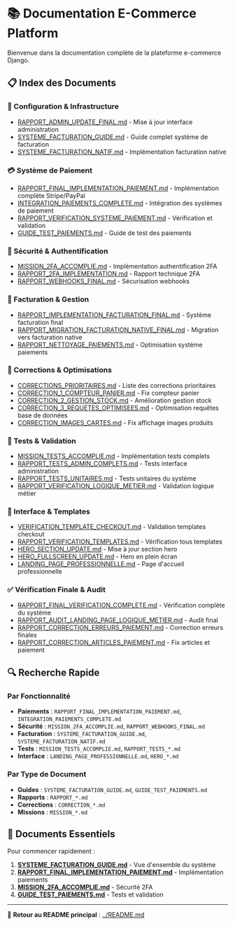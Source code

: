 # 📚 Documentation E-Commerce Platform

Bienvenue dans la documentation complète de la plateforme e-commerce Django.

## 📋 Index des Documents

### 🔧 Configuration & Infrastructure
- [RAPPORT_ADMIN_UPDATE_FINAL.md](./RAPPORT_ADMIN_UPDATE_FINAL.md) - Mise à jour interface administration
- [SYSTEME_FACTURATION_GUIDE.md](./SYSTEME_FACTURATION_GUIDE.md) - Guide complet système de facturation
- [SYSTEME_FACTURATION_NATIF.md](./SYSTEME_FACTURATION_NATIF.md) - Implémentation facturation native

### 💳 Système de Paiement
- [RAPPORT_FINAL_IMPLEMENTATION_PAIEMENT.md](./RAPPORT_FINAL_IMPLEMENTATION_PAIEMENT.md) - Implémentation complète Stripe/PayPal
- [INTEGRATION_PAIEMENTS_COMPLETE.md](./INTEGRATION_PAIEMENTS_COMPLETE.md) - Intégration des systèmes de paiement
- [RAPPORT_VERIFICATION_SYSTEME_PAIEMENT.md](./RAPPORT_VERIFICATION_SYSTEME_PAIEMENT.md) - Vérification et validation
- [GUIDE_TEST_PAIEMENTS.md](./GUIDE_TEST_PAIEMENTS.md) - Guide de test des paiements

### 🔐 Sécurité & Authentification
- [MISSION_2FA_ACCOMPLIE.md](./MISSION_2FA_ACCOMPLIE.md) - Implémentation authentification 2FA
- [RAPPORT_2FA_IMPLEMENTATION.md](./RAPPORT_2FA_IMPLEMENTATION.md) - Rapport technique 2FA
- [RAPPORT_WEBHOOKS_FINAL.md](./RAPPORT_WEBHOOKS_FINAL.md) - Sécurisation webhooks

### 🧾 Facturation & Gestion
- [RAPPORT_IMPLEMENTATION_FACTURATION_FINAL.md](./RAPPORT_IMPLEMENTATION_FACTURATION_FINAL.md) - Système facturation final
- [RAPPORT_MIGRATION_FACTURATION_NATIVE_FINAL.md](./RAPPORT_MIGRATION_FACTURATION_NATIVE_FINAL.md) - Migration vers facturation native
- [RAPPORT_NETTOYAGE_PAIEMENTS.md](./RAPPORT_NETTOYAGE_PAIEMENTS.md) - Optimisation système paiements

### 🐛 Corrections & Optimisations
- [CORRECTIONS_PRIORITAIRES.md](./CORRECTIONS_PRIORITAIRES.md) - Liste des corrections prioritaires
- [CORRECTION_1_COMPTEUR_PANIER.md](./CORRECTION_1_COMPTEUR_PANIER.md) - Fix compteur panier
- [CORRECTION_2_GESTION_STOCK.md](./CORRECTION_2_GESTION_STOCK.md) - Amélioration gestion stock
- [CORRECTION_3_REQUETES_OPTIMISEES.md](./CORRECTION_3_REQUETES_OPTIMISEES.md) - Optimisation requêtes base de données
- [CORRECTION_IMAGES_CARTES.md](./CORRECTION_IMAGES_CARTES.md) - Fix affichage images produits

### 🧪 Tests & Validation
- [MISSION_TESTS_ACCOMPLIE.md](./MISSION_TESTS_ACCOMPLIE.md) - Implémentation tests complets
- [RAPPORT_TESTS_ADMIN_COMPLETS.md](./RAPPORT_TESTS_ADMIN_COMPLETS.md) - Tests interface administration
- [RAPPORT_TESTS_UNITAIRES.md](./RAPPORT_TESTS_UNITAIRES.md) - Tests unitaires du système
- [RAPPORT_VERIFICATION_LOGIQUE_METIER.md](./RAPPORT_VERIFICATION_LOGIQUE_METIER.md) - Validation logique métier

### 🎨 Interface & Templates
- [VERIFICATION_TEMPLATE_CHECKOUT.md](./VERIFICATION_TEMPLATE_CHECKOUT.md) - Validation templates checkout
- [RAPPORT_VERIFICATION_TEMPLATES.md](./RAPPORT_VERIFICATION_TEMPLATES.md) - Vérification tous templates
- [HERO_SECTION_UPDATE.md](./HERO_SECTION_UPDATE.md) - Mise à jour section hero
- [HERO_FULLSCREEN_UPDATE.md](./HERO_FULLSCREEN_UPDATE.md) - Hero en plein écran
- [LANDING_PAGE_PROFESSIONNELLE.md](./LANDING_PAGE_PROFESSIONNELLE.md) - Page d'accueil professionnelle

### ✅ Vérification Finale & Audit
- [RAPPORT_FINAL_VERIFICATION_COMPLETE.md](./RAPPORT_FINAL_VERIFICATION_COMPLETE.md) - Vérification complète du système
- [RAPPORT_AUDIT_LANDING_PAGE_LOGIQUE_METIER.md](./RAPPORT_AUDIT_LANDING_PAGE_LOGIQUE_METIER.md) - Audit final
- [RAPPORT_CORRECTION_ERREURS_PAIEMENT.md](./RAPPORT_CORRECTION_ERREURS_PAIEMENT.md) - Correction erreurs finales
- [RAPPORT_CORRECTION_ARTICLES_PAIEMENT.md](./RAPPORT_CORRECTION_ARTICLES_PAIEMENT.md) - Fix articles et paiement

## 🔍 Recherche Rapide

### Par Fonctionnalité
- **Paiements** : `RAPPORT_FINAL_IMPLEMENTATION_PAIEMENT.md`, `INTEGRATION_PAIEMENTS_COMPLETE.md`
- **Sécurité** : `MISSION_2FA_ACCOMPLIE.md`, `RAPPORT_WEBHOOKS_FINAL.md`
- **Facturation** : `SYSTEME_FACTURATION_GUIDE.md`, `SYSTEME_FACTURATION_NATIF.md`
- **Tests** : `MISSION_TESTS_ACCOMPLIE.md`, `RAPPORT_TESTS_*.md`
- **Interface** : `LANDING_PAGE_PROFESSIONNELLE.md`, `HERO_*.md`

### Par Type de Document
- **Guides** : `SYSTEME_FACTURATION_GUIDE.md`, `GUIDE_TEST_PAIEMENTS.md`
- **Rapports** : `RAPPORT_*.md`
- **Corrections** : `CORRECTION_*.md`
- **Missions** : `MISSION_*.md`

## 🎯 Documents Essentiels

Pour commencer rapidement :

1. **[SYSTEME_FACTURATION_GUIDE.md](./SYSTEME_FACTURATION_GUIDE.md)** - Vue d'ensemble du système
2. **[RAPPORT_FINAL_IMPLEMENTATION_PAIEMENT.md](./RAPPORT_FINAL_IMPLEMENTATION_PAIEMENT.md)** - Implémentation paiements
3. **[MISSION_2FA_ACCOMPLIE.md](./MISSION_2FA_ACCOMPLIE.md)** - Sécurité 2FA
4. **[GUIDE_TEST_PAIEMENTS.md](./GUIDE_TEST_PAIEMENTS.md)** - Tests et validation

---

📖 **Retour au README principal** : [../README.md](../README.md)

